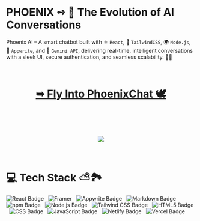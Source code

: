 # PHOENIX ➺ 🦅 The Evolution of AI Conversations 

Phoenix AI – A smart chatbot built with ⚛️ `React`, 🎨 `TailwindCSS`, 🌍 `Node.js`, 🔐 `Appwrite`, and 🤖 `Gemini API`, delivering real-time, intelligent conversations with a sleek UI, secure authentication, and seamless scalability. 🚀✨

<br/>

<h1 align="center"> 

<a href="https://phoenix002.netlify.app/"><strong> ➥ Fly Into PhoenixChat 🕊️
</strong></a>

</h1>

<br/>

<h1  align="center" > 

<img src="https://github.com/user-attachments/assets/5bafff4d-7af5-4b54-9660-0799242bf543" />

</h1>

<br/>

# 💻 Tech Stack ⛅️🏞️

![React Badge](https://img.shields.io/badge/React-61DAFB?logo=react&logoColor=000&style=for-the-badge) &nbsp; ![Framer](https://img.shields.io/badge/Framer-black?style=for-the-badge&logo=framer&logoColor=blue) &nbsp; ![Appwrite Badge](https://img.shields.io/badge/Appwrite-FD366E?logo=appwrite&logoColor=fff&style=for-the-badge) &nbsp; ![Markdown Badge](https://img.shields.io/badge/Markdown-000?logo=markdown&logoColor=fff&style=for-the-badge) &nbsp; ![npm Badge](https://img.shields.io/badge/npm-CB3837?logo=npm&logoColor=fff&style=for-the-badge) &nbsp; ![Node.js Badge](https://img.shields.io/badge/Node.js-5FA04E?logo=nodedotjs&logoColor=fff&style=for-the-badge) &nbsp; ![Tailwind CSS Badge](https://img.shields.io/badge/Tailwind%20CSS-06B6D4?logo=tailwindcss&logoColor=fff&style=for-the-badge) &nbsp; ![HTML5 Badge](https://img.shields.io/badge/HTML5-E34F26?logo=html5&logoColor=fff&style=for-the-badge) &nbsp; ![CSS Badge](https://img.shields.io/badge/CSS-639?logo=css&logoColor=fff&style=for-the-badge) &nbsp; ![JavaScript Badge](https://img.shields.io/badge/JavaScript-F7DF1E?logo=javascript&logoColor=000&style=for-the-badge) &nbsp; ![Netlify Badge](https://img.shields.io/badge/Netlify-00C7B7?logo=netlify&logoColor=fff&style=for-the-badge) &nbsp; ![Vercel Badge](https://img.shields.io/badge/Vercel-000?logo=vercel&logoColor=fff&style=for-the-badge)